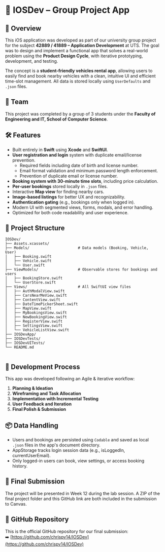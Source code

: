 # 📱 IOSDev – Group Project App

## 🎯 Overview
This iOS application was developed as part of our university group project for the subject **42889 / 41889 – Application Development** at UTS. The goal was to design and implement a functional app that solves a real-world problem using the **Product Design Cycle**, with iterative prototyping, development, and testing.

The concept is a **student-friendly vehicles rental app**, allowing users to easily find and book nearby vehicles with a clean, intuitive UI and efficient time-slot management. All data is stored locally using `UserDefaults` and `.json` files.

## 👥 Team
This project was completed by a group of 3 students under the **Faculty of Engineering and IT, School of Computer Science**.

## 🛠 Features
- Built entirely in **Swift** using **Xcode** and **SwiftUI**.
- **User registration and login** system with duplicate email/license prevention.
    - Required fields including date of birth and license number.
    - Email format validation and minimum password length enforcement.
    - Prevention of duplicate email or license number.
- **Booking system with 30-minute time slots**, including price calculation.
- **Per-user bookings** stored locally in `.json` files.
- Interactive **Map view** for finding nearby cars.
- **Image-based listings** for better UX and recognizability.
- **Authentication gating** (e.g., bookings only when logged in).
- Modern UI with segmented views, forms, modals, and error handling.
- Optimized for both code readability and user experience.

## 📂 Project Structure

```text
IOSDev/
├── Assets.xcassets/            
├── Models/                      # Data models (Booking, Vehicle, User)
│   ├── Booking.swift
│   ├── Vehicle.swift
│   └── User.swift
├── ViewModels/                  # Observable stores for bookings and users
│   ├── BookingStore.swift
│   └── UserStore.swift
├── Views/                       # All SwiftUI view files
│   ├── AuthModalView.swift
│   ├── CarsNearMeView.swift
│   ├── ContentView.swift
│   ├── DateTimePickerSheet.swift
│   ├── MapView.swift
│   ├── MyBookingsView.swift
│   ├── NewBookingView.swift
│   ├── RegisterView.swift
│   ├── SettingsView.swift
│   └── VehicleListView.swift
├── IOSDevApp/
├── IOSDevTests/
├── IOSDevUITests/
└── README.md                  


```
## 🔁 Development Process
This app was developed following an Agile & iterative workflow:
1. **Planning & Ideation**
2. **Wireframing and Task Allocation**
3. **Implementation with Incremental Testing**
4. **User Feedback and Iteration**
5. **Final Polish & Submission**

## 📦 Data Handling
- Users and bookings are persisted using `Codable` and saved as local `.json` files in the app's document directory.
- AppStorage tracks login session data (e.g., isLoggedIn, currentUserEmail).
- Only logged-in users can book, view settings, or access booking history.

## 🧪 Final Submission
The project will be presented in Week 12 during the lab session. A ZIP of the final project folder and this GitHub link are both included in the submission to Canvas.

## 🔗 GitHub Repository
This is the official GitHub repository for our final submission:  
➡️ [https://github.com/chrispv14/IOSDev](https://github.com/chrispv14/IOSDev)
